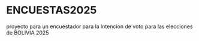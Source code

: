 # ENCUESTAS2025
proyecto para un encuestador para la intencion de voto para las elecciones de BOLIVIA 2025
